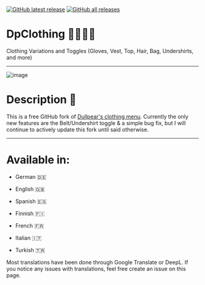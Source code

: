 [![GitHub latest release](https://img.shields.io/github/downloads/Collaze/dpclothing/latest/total?label=latest-release&logo=GitHub)](https://github.com/Collaze/dpclothing/releases/latest)
[![GitHub all releases](https://img.shields.io/github/downloads/Collaze/dpclothing/total?label=all-releases&logo=GitHub)](https://github.com/Collaze/dpclothing/releases)


# DpClothing 👒👕🧤👖

Clothing Variations and Toggles (Gloves, Vest, Top, Hair, Bag, Undershirts, and more)

-----------------------------------

![image](https://user-images.githubusercontent.com/77038583/195846924-3ef25213-b275-4cba-868b-b93b3c242d8a.png)

# Description 📝
This is a free GitHub fork of [Dullpear's clothing menu](https://github.com/andristum/dpclothing). Currently the only new features are the Belt/Undershirt toggle & a simple bug fix, but I will continue to actively update this fork until said otherwise.

-----------------------------------

# Available in:

* German 🇩🇪

* English 🇬🇧

* Spanish 🇪🇸

* Finnish 🇫🇮

* French 🇫🇷

* Italian 🇮🇹

* Turkish 🇹🇷

Most translations have been done through Google Translate or DeepL. If you notice any issues with translations, feel free create an issue on this page.
